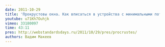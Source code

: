```yaml
---
date: 2011-10-29
title: 'Прокрустовы окна. Как вписаться в устройства с минимальными потерями'
youtube: u71Kh7Ouhjk
vimeo: 33180097
time: 43:11
pres: http://webstandardsdays.ru/2011/10/29/pres/procrustes/
authors: Вадим Макеев
---
```

